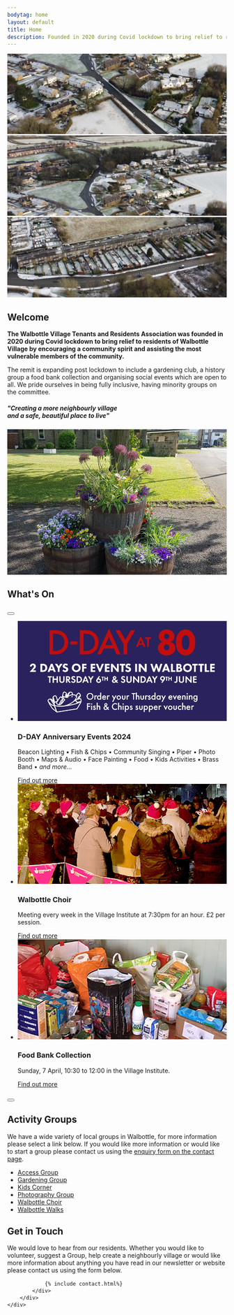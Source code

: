 ```yaml
---
bodytag: home
layout: default
title: Home
description: Founded in 2020 during Covid lockdown to bring relief to residents, encouraging a community spirit and assisting vulnerable members of the community.
---
```

<div class="container-fluid hidden-xs">
	<div class="row">
		<div class="mastImg">
			<div id="myCarousel" class="carousel slide carousel-fade">
    			<div class="carousel-inner">
		 			<div id="carousel-example-generic" class="carousel-fade carousel slide" data-ride="carousel">
              	 	<!-- Wrapper for slides -->
              			<div class="carousel-inner" role="listbox">
							<div class="item active">
							  <img src = "/assets/images/mastheadImg-home.jpg" class = "sliderImage" alt = "aerial view of Walbottle Village in winter">
							</div>
							<div class="item">
							  <img src = "/assets/images/mastheadImg-home02.jpg" class = "sliderImage" alt = "aerial view of Walbottle Village in winter">
							</div>
							<div class="item">
							  <img src = "/assets/images/mastheadImg-home03.jpg" class = "sliderImage" alt = "aerial view of Walbottle Village in winter">
							</div>
              			</div>
            		</div>
    			</div>    
			</div> <!-- /myCarousel -->
		</div> <!-- /mastImg -->
	</div> <!--/row -->
</div> <!-- /container-fluid -->
<div class="container-fluid welcome">
	<div class="row">
		<div class="col-lg-1 col-md-1 col-sm-1 col-xs-0"></div>
		<div class="welcomePanel col-lg-10 col-md-10 col-sm-10 col-xs-12 row-eq-height">
			<div class="col-lg-7 col-md-7 col-sm-12 col-xs-12">
			  <h2>Welcome</h2>
			  <p><strong>The Walbottle Village Tenants and Residents Association was founded in 2020 during Covid lockdown to bring relief to residents of Walbottle Village by encouraging a community spirit and assisting the most vulnerable members of the community.</strong></p>
			  <p>The remit is expanding post lockdown to include a gardening club, a history group a food bank collection and organising social events which are open to all. We pride ourselves in being fully inclusive, having minority groups on the committee.</p>
			  <h5>&quot;Creating a more neighbourly village<br><span>and a safe, beautiful place to live&quot;</span></h5>
			</div>
			<div class="col-lg-5 col-md-5 col-sm-12 col-xs-12 sideImg">
		    <img src="/assets/images/Walbottle-beautiful-xs.jpg" class="img-responsive hidden-md hidden-lg" alt="view of new planters looking down Walbottle Road"/>
			</div>
		</div>
		<div class="col-lg-1 col-md-1 col-sm-1 col-xs-0"></div>
		</div>
</div>
<div class="container-fluid redPanel">
	<div class="row">
		<div class="col-sm-1 col-xs-0"></div>
		<div class="col-sm-10 col-xs-12 gallerySlider">
			<h2>What's On</h2>
			<!-- feature slider -->
			<div class="row gallery-slider">
				<div class="col-xs-12 col-sm-12"><button type="button" class="slideLeft" id="goToPrevSlide"></button>
					<ul id="lightSlider">
						<li class="featurePane col-xs-4">
							<a href="news/#d-day-events" title="more about the D-Day events">
							<img src="/assets/images/D-DAY-events-868x414.jpg" class="img-responsive" alt="D-Day Anniversary events"/></a>
							<h3>D-DAY Anniversary Events 2024</h3>
							<p>Beacon Lighting &bull; Fish &amp; Chips &bull; Community Singing &bull; Piper &bull; Photo Booth &bull; Maps &amp; Audio &bull; Face Painting &bull; Food &bull; Kids Activities &bull; Brass Band &bull; <em>and more&hellip;</em></p>
							<a class="more" href="news/#d-day-events" title="more about the D-Day events">Find out more <span class="glyphicon glyphicon-triangle-right"></span></a>
						</li>
						<li class="featurePane col-xs-4">
							<a href="news/#choir" title="visit the Walbottle Choisters group page">
								<img src="/assets/images/choir.jpg" class="img-responsive" alt="walbottle Choir"/></a>
							<h3>Walbottle Choir</h3>
							<p>Meeting every week in the Village Institute at 7:30pm for an hour. £2 per session.</p>
							<a class="more" href="news/#choir" title="visit the Walbottle Choisters group page">Find out more <span class="glyphicon glyphicon-triangle-right"></span></a>
						</li>
						<li class="featurePane col-xs-4">
							<a href="news/#foodbank" title="about the Food Bank">
								<img src="/assets/images/foodbank.jpg" class="img-responsive" alt="walbottle foodbank"/></a>
							<h3>Food Bank Collection</h3>
							<p>Sunday, 7 April, 10:30 to 12:00 in the Village Institute.</p>
							<a class="more" href="news/#foodbank" title="about the Food Bank">Find out more <span class="glyphicon glyphicon-triangle-right"></span></a>
						</li>
					</ul>
					<button type="button" class="slideRight" id="goToNextSlide"></button>
				</div>
			</div>
			<!-- end art gallery light Slider -->
		</div>
		<div class="col-sm-1 col-xs-0"></div>
	</div> <!--/row -->
</div> <!-- /container-fluid -->
<div class="container-fluid whitePanel">
	<div class="row">
		<div class="col-sm-1 col-xs-0"></div>
		<div class="activity-contactPanel col-sm-10 col-xs-12">
			<div class="col-md-4 col-xs-12 activity">
				<h2>Activity Groups</h2>
				<p>We have a wide variety of local groups in Walbottle, for more information please select a link below. If you would like more information or would like to start a group please contact us using the <a href="/contact/" title="visit the contact page" target="_self">enquiry form on the contact page</a>.</p>
				<ul>
					<li><a href="actity_groups/access/" title="access Group" target="_self" class="ag-access" accessKey=""><span class="glyphicon glyphicon-triangle-right"></span> Access Group</a></li>
					<li><a href="actity_groups/gardening/" title="gardening group" target="_self" class="ag-garden" accessKey=""><span class="glyphicon glyphicon-triangle-right"></span> Gardening Group</a></li>
					<li><a href="actity_groups/kids-corner/" title="kids corner" target="_self" class="ag-kids" accessKey=""><span class="glyphicon glyphicon-triangle-right"></span> Kids Corner</a></li>
					<!-- <li><a href="neighbourhood_watch.html" title="neighbourhood watch" target="_self" class="activity" accessKey=""><span class="glyphicon glyphicon-triangle-right"></span> Neighbourhood Watch</a></li> -->
					<li><a href="actity_groups/photography_group/" title="photography group" target="_self" class="ag-photo" accessKey=""><span class="glyphicon glyphicon-triangle-right"></span> Photography Group</a></li>
					<li><a href="actity_groups/choir/" title="Walbottle choir group" target="_self" class="ag-choir" accessKey=""><span class="glyphicon glyphicon-triangle-right"></span> Walbottle Choir</a></li>
					<li><a href="actity_groups/walbottle_walks/" title="Walbottle walks group" target="_self" class="ag-walks" accessKey=""><span class="glyphicon glyphicon-triangle-right"></span> Walbottle Walks</a></li>
				</ul>
			</div>
			<div class="col-xs-1"></div>
			<div class="col-md-7 col-xs-12 form">
				<h2>Get in Touch</h2>
				<p>We would love to hear from our residents. Whether you would like to volunteer, suggest a Group, help create a neighbourly village or would like more information about anything you have read in our newsletter or website please contact us using the form below. &nbsp;&nbsp; 

				{% include contact.html%}
			</div>
		</div>
	</div>
</div>
